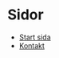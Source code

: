 # Sidor
* [Start sida](https://lispilo.github.io)
* [Kontakt](https://lispilo.github.io/html/contact.html)
